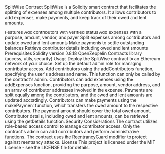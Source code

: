SplitWise Contract
SplitWise is a Solidity smart contract that facilitates the splitting of expenses among multiple contributors. It allows contributors to add expenses, make payments, and keep track of their owed and lent amounts.

Features
Add contributors with verified status
Add expenses with a purpose, amount, vendor, and payer
Split expenses among contributors and update owed and lent amounts
Make payments to settle outstanding balances
Retrieve contributor details including owed and lent amounts
Prerequisites
Solidity version 0.8.18
OpenZeppelin Contracts library (access, utils, security)
Usage
Deploy the SplitWise contract to an Ethereum network of your choice.
Set up the default admin role for managing contributor access.
Add contributors using the addContributors function, specifying the user's address and name. This function can only be called by the contract's admin.
Contributors can add expenses using the addExpenses function, providing the purpose, amount, vendor address, and an array of contributor addresses involved in the expense. Payments are split equally among the contributors, and the owed and lent amounts are updated accordingly.
Contributors can make payments using the makePayment function, which transfers the owed amount to the respective contributors. The payment amount should cover the total owed amount.
Contributor details, including owed and lent amounts, can be retrieved using the getDetails function.
Security Considerations
The contract utilizes role-based access control to manage contributor access. Only the contract's admin can add contributors and perform administrative functions.
The contract uses the ReentrancyGuard modifier to protect against reentrancy attacks.
License
This project is licensed under the MIT License - see the LICENSE file for details.
